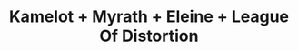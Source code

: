 ---
layout: post
category: concert
title: Kamelot + Myrath + Eleine + League Of Distortion
artists: 
- Kamelot
- Myrath
- Eleine
- League Of Distortion
place: 
- Élysée Montmartre
country: France
city: Paris
---